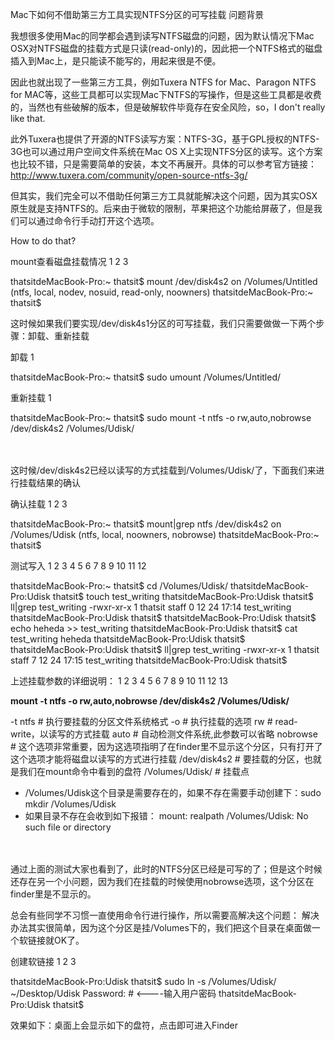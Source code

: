  Mac下如何不借助第三方工具实现NTFS分区的可写挂载
问题背景

我想很多使用Mac的同学都会遇到读写NTFS磁盘的问题，因为默认情况下Mac OSX对NTFS磁盘的挂载方式是只读(read-only)的，因此把一个NTFS格式的磁盘插入到Mac上，是只能读不能写的，用起来很是不便。

因此也就出现了一些第三方工具，例如Tuxera NTFS for Mac、Paragon NTFS for MAC等，这些工具都可以实现Mac下NTFS的写操作，但是这些工具都是收费的，当然也有些破解的版本，但是破解软件毕竟存在安全风险，so，I don't really like that.

此外Tuxera也提供了开源的NTFS读写方案：NTFS-3G，基于GPL授权的NTFS-3G也可以通过用户空间文件系统在Mac OS X上实现NTFS分区的读写。这个方案也比较不错，只是需要简单的安装，本文不再展开。具体的可以参考官方链接：http://www.tuxera.com/community/open-source-ntfs-3g/

但其实，我们完全可以不借助任何第三方工具就能解决这个问题，因为其实OSX原生就是支持NTFS的。后来由于微软的限制，苹果把这个功能给屏蔽了，但是我们可以通过命令行手动打开这个选项。

 
How to do that?

mount查看磁盘挂载情况
1
2
3
	
thatsitdeMacBook-Pro:~ thatsit$ mount
/dev/disk4s2 on /Volumes/Untitled (ntfs, local, nodev, nosuid, read-only, noowners)
thatsitdeMacBook-Pro:~ thatsit$

 

这时候如果我们要实现/dev/disk4s1分区的可写挂载，我们只需要做做一下两个步骤：卸载、重新挂载

卸载
1
	
thatsitdeMacBook-Pro:~ thatsit$ sudo umount /Volumes/Untitled/

重新挂载
1
	
thatsitdeMacBook-Pro:~ thatsit$ sudo mount -t ntfs -o rw,auto,nobrowse /dev/disk4s2 /Volumes/Udisk/

　　

这时候/dev/disk4s2已经以读写的方式挂载到/Volumes/Udisk/了，下面我们来进行挂载结果的确认

确认挂载
1
2
3
	
thatsitdeMacBook-Pro:~ thatsit$ mount|grep ntfs
/dev/disk4s2 on /Volumes/Udisk (ntfs, local, noowners, nobrowse)
thatsitdeMacBook-Pro:~ thatsit$

测试写入
1
2
3
4
5
6
7
8
9
10
11
12
	
thatsitdeMacBook-Pro:~ thatsit$ cd /Volumes/Udisk/
thatsitdeMacBook-Pro:Udisk thatsit$ touch test_writing
thatsitdeMacBook-Pro:Udisk thatsit$ ll|grep test_writing
-rwxr-xr-x 1 thatsit staff 0 12 24 17:14 test_writing
thatsitdeMacBook-Pro:Udisk thatsit$
thatsitdeMacBook-Pro:Udisk thatsit$ echo heheda >> test_writing
thatsitdeMacBook-Pro:Udisk thatsit$ cat test_writing
heheda
thatsitdeMacBook-Pro:Udisk thatsit$
thatsitdeMacBook-Pro:Udisk thatsit$ ll|grep test_writing
-rwxr-xr-x 1 thatsit staff 7 12 24 17:15 test_writing
thatsitdeMacBook-Pro:Udisk thatsit$

上述挂载参数的详细说明：
1
2
3
4
5
6
7
8
9
10
11
12
13
	
<strong>mount -t ntfs -o rw,auto,nobrowse /dev/disk4s2 /Volumes/Udisk/</strong>
 
-t ntfs # 执行要挂载的分区文件系统格式
-o # 执行挂载的选项
rw # read-write，以读写的方式挂载
auto # 自动检测文件系统,此参数可以省略
nobrowse # 这个选项非常重要，因为这选项指明了在finder里不显示这个分区，只有打开了这个选项才能将磁盘以读写的方式进行挂载
/dev/disk4s2 # 要挂载的分区，也就是我们在mount命令中看到的盘符
/Volumes/Udisk/ # 挂载点
 
* /Volumes/Udisk这个目录是需要存在的，如果不存在需要手动创建下：sudo mkdir /Volumes/Udisk
* 如果目录不存在会收到如下报错：
mount: realpath /Volumes/Udisk: No such file or directory

　　

通过上面的测试大家也看到了，此时的NTFS分区已经是可写的了；但是这个时候还存在另一个小问题，因为我们在挂载的时候使用nobrowse选项，这个分区在finder里是不显示的。

总会有些同学不习惯一直使用命令行进行操作，所以需要高解决这个问题：
解决办法其实很简单，因为这个分区是挂/Volumes下的，我们把这个目录在桌面做一个软链接就OK了。

创建软链接
1
2
3
	
thatsitdeMacBook-Pro:Udisk thatsit$ sudo ln -s /Volumes/Udisk/ ~/Desktop/Udisk
Password: # <----输入用户密码
thatsitdeMacBook-Pro:Udisk thatsit$

效果如下：桌面上会显示如下的盘符，点击即可进入Finder
